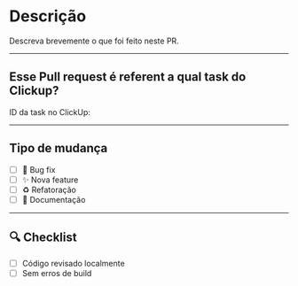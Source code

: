 # Descrição

Descreva brevemente o que foi feito neste PR.

---

## Esse Pull request é referent a qual task do Clickup?

ID da task no ClickUp:  

---

## Tipo de mudança

- [ ]  🐛 Bug fix  
- [ ]  ✨ Nova feature  
- [ ]  ♻️ Refatoração  
- [ ]  📝 Documentação  

---

## 🔍 Checklist

- [ ]  Código revisado localmente  
- [ ]  Sem erros  de build
